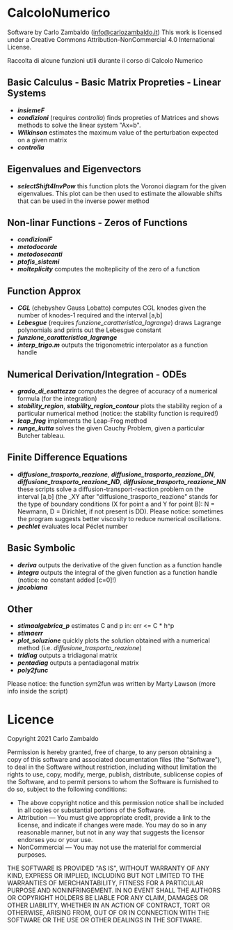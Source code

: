 # CalcoloNumerico #

Software by Carlo Zambaldo (info@carlozambaldo.it)
This work is licensed under a Creative Commons Attribution-NonCommercial 4.0 International License.

Raccolta di alcune funzioni utili durante il corso di Calcolo Numerico

  
## Basic Calculus - Basic Matrix Propreties - Linear Systems ##
* _**insiemeF**_
* _**condizioni**_
  (requires _controlla_) finds propreties of Matrices and shows methods to solve the linear system "Ax=b".
* _**Wilkinson**_
  estimates the maximum value of the perturbation expected on a given matrix
* _**controlla**_

## Eigenvalues and Eigenvectors ##
* _**selectShift4InvPow**_
  this function plots the Voronoi diagram for the given eigenvalues. This plot can be then used to estimate the allowable shifts that can be used in the inverse power method
  
  
## Non-linar Functions - Zeros of Functions ##
* _**condizioniF**_
* _**metodocorde**_
* _**metodosecanti**_
* _**ptofis_sistemi**_
* _**molteplicity**_
  computes the molteplicity of the zero of a function


## Function Approx ##
* _**CGL**_ (chebyshev Gauss Lobatto)
  computes CGL knodes given the number of knodes-1 required and the interval [a,b]
* _**Lebesgue**_
  (requires _funzione_caratteristica_lagrange_) draws Lagrange polynomials and prints out the Lebesgue constant
* _**funzione_caratteristica_lagrange**_
* _**interp_trigo.m**_ 
  outputs the trigonometric interpolator as a function handle


## Numerical Derivation/Integration - ODEs ##
* _**grado_di_esattezza**_
  computes the degree of accuracy of a numerical formula (for the integration)
* _**stability_region**_, _**stability_region_contour**_
  plots the stability region of a particular numerical method (notice: the stability function is required!)
* _**leap_frog**_
  implements the Leap-Frog method
* _**runge_kutta**_
  solves the given Cauchy Problem, given a particular Butcher tableau.


## Finite Difference Equations ##
* _**diffusione_trasporto_reazione**_, _**diffusione_trasporto_reazione_DN**_, _**diffusione_trasporto_reazione_ND**_, _**diffusione_trasporto_reazione_NN**_
  these scripts solve a diffusion-transport-reaction problem on the interval [a,b] (the \_XY after "diffusione_trasporto_reazione" stands for the type of boundary conditions (X for point a and Y for point B): N = Newmann, D = Dirichlet, if not present is DD). Please notice: sometimes the program suggests better viscosity to reduce numerical oscillations.
* _**pechlet**_
  evaluates local Péclet number


## Basic Symbolic ##
* _**deriva**_
  outputs the derivative of the given function as a function handle
* _**integra**_
   outputs the integral of the given function as a function handle (notice: no constant added [c=0]!)
* _**jacobiana**_ 


## Other ##
* _**stimaalgebrica_p**_
  estimates C and p in: err <= C * h^p
* _**stimaerr**_
* _**plot_soluzione**_
  quickly plots the solution obtained with a numerical method (i.e. _diffusione_trasporto_reazione_)
* _**tridiag**_
  outputs a tridiagonal matrix
* _**pentadiag**_
  outputs a pentadiagonal matrix
* _**poly2func**_
  

Please notice: the function sym2fun was written by Marty Lawson (more info inside the script)

# Licence #

Copyright 2021 Carlo Zambaldo

Permission is hereby granted, free of charge, to any person obtaining a copy of this software and associated documentation files (the "Software"), to deal in the Software without restriction, including without limitation the rights to use, copy, modify, merge, publish, distribute, sublicense copies of the Software, and to permit persons to whom the Software is furnished to do so, subject to the following conditions:
* The above copyright notice and this permission notice shall be included in all copies or substantial portions of the Software.
* Attribution — You must give appropriate credit, provide a link to the license, and indicate if changes were made. You may do so in any reasonable manner, but not in any way that suggests the licensor endorses you or your use. 
* NonCommercial — You may not use the material for commercial purposes. 

THE SOFTWARE IS PROVIDED "AS IS", WITHOUT WARRANTY OF ANY KIND, EXPRESS OR IMPLIED, INCLUDING BUT NOT LIMITED TO THE WARRANTIES OF MERCHANTABILITY, FITNESS FOR A PARTICULAR PURPOSE AND NONINFRINGEMENT. IN NO EVENT SHALL THE AUTHORS OR COPYRIGHT HOLDERS BE LIABLE FOR ANY CLAIM, DAMAGES OR OTHER LIABILITY, WHETHER IN AN ACTION OF CONTRACT, TORT OR OTHERWISE, ARISING FROM, OUT OF OR IN CONNECTION WITH THE SOFTWARE OR THE USE OR OTHER DEALINGS IN THE SOFTWARE.
